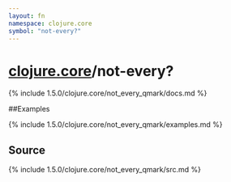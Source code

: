 ```yaml
---
layout: fn
namespace: clojure.core
symbol: "not-every?"
---
```


# [clojure.core](../)/not-every?

{% include 1.5.0/clojure.core/not_every_qmark/docs.md %}

##Examples

{% include 1.5.0/clojure.core/not_every_qmark/examples.md %}
## Source
{% include 1.5.0/clojure.core/not_every_qmark/src.md %}

